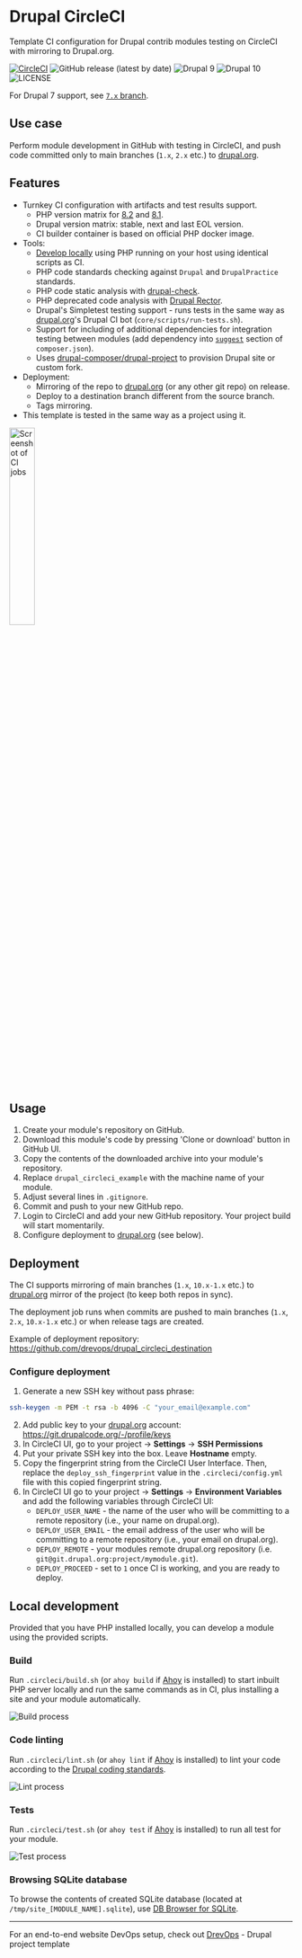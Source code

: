 # Drupal CircleCI
Template CI configuration for Drupal contrib modules testing on CircleCI
with mirroring to Drupal.org.

[![CircleCI](https://circleci.com/gh/drevops/drupal_circleci.svg?style=shield)](https://circleci.com/gh/drevops/drupal_circleci)
![GitHub release (latest by date)](https://img.shields.io/github/v/release/drevops/drupal_circleci)
![Drupal 9](https://img.shields.io/badge/Drupal-9-blue.svg) ![Drupal 10](https://img.shields.io/badge/Drupal-10-blue.svg)
![LICENSE](https://img.shields.io/github/license/drevops/drupal_circleci)

For Drupal 7 support, see [`7.x` branch](https://github.com/drevops/drupal_circleci/tree/7.x).

## Use case
Perform module development in GitHub with testing in CircleCI, and push code
committed only to main branches (`1.x`, `2.x` etc.) to [drupal.org](https://drupal.org).

## Features

- Turnkey CI configuration with artifacts and test results support.
  - PHP version matrix for [8.2](https://www.php.net/supported-versions.php) and [8.1](https://www.php.net/supported-versions.php).
  - Drupal version matrix: stable, next and last EOL version.
  - CI builder container is based on official PHP docker image.
- Tools:
  - [Develop locally](#local-development) using PHP running on your host using identical scripts as CI.
  - PHP code standards checking against `Drupal` and `DrupalPractice` standards.
  - PHP code static analysis with [drupal-check](https://github.com/mglaman/drupal-check).
  - PHP deprecated code analysis with [Drupal Rector](https://github.com/palantirnet/drupal-rector).
  - Drupal's Simpletest testing support - runs tests in the same way as
    [drupal.org](https://drupal.org)'s Drupal CI bot (`core/scripts/run-tests.sh`).
  - Support for including of additional dependencies for integration testing between modules (add dependency into [`suggest`](composer.json#L22) section of `composer.json`).
  - Uses [drupal-composer/drupal-project](https://github.com/drupal-composer/drupal-project)
  to provision Drupal site or custom fork.
- Deployment:
  - Mirroring of the repo to [drupal.org](https://drupal.org) (or any other git repo) on release.
  - Deploy to a destination branch different from the source branch.
  - Tags mirroring.
- This template is tested in the same way as a project using it.

<img src="https://user-images.githubusercontent.com/378794/253860380-7a702bf6-71f5-4c8c-a271-8dd3b25eaabf.png" alt="Screenshot of CI jobs" width="30%">

## Usage

1. Create your module's repository on GitHub.
2. Download this module's code by pressing 'Clone or download' button in GitHub UI.
3. Copy the contents of the downloaded archive into your module's repository.
4. Replace `drupal_circleci_example` with the machine name of your module.
5. Adjust several lines in `.gitignore`.
6. Commit and push to your new GitHub repo.
7. Login to CircleCI and add your new GitHub repository. Your project build will
   start momentarily.
8. Configure deployment to [drupal.org](https://drupal.org) (see below).

## Deployment

The CI supports mirroring of main branches (`1.x`, `10.x-1.x` etc.) to
[drupal.org](https://drupal.org) mirror of the project (to keep both repos in
sync).

The deployment job runs when commits are pushed to main branches
(`1.x`, `2.x`, `10.x-1.x` etc.) or when release tags are created.

Example of deployment repository: https://github.com/drevops/drupal_circleci_destination

### Configure deployment

1. Generate a new SSH key without pass phrase:
```bash
ssh-keygen -m PEM -t rsa -b 4096 -C "your_email@example.com"
```
2. Add public key to your [drupal.org](https://drupal.org) account:
   https://git.drupalcode.org/-/profile/keys
3. In CircleCI UI, go to your project -> **Settings** -> **SSH Permissions**
2. Put your private SSH key into the box. Leave **Hostname** empty.
3. Copy the fingerprint string from the CircleCI User Interface. Then, replace
   the `deploy_ssh_fingerprint` value in the `.circleci/config.yml` file with
   this copied fingerprint string.
4. In CircleCI UI go to your project -> **Settings** -> **Environment Variables**
   and add the following variables through CircleCI UI:
   - `DEPLOY_USER_NAME` - the name of the user who will be committing to a
     remote repository (i.e., your name on drupal.org).
   - `DEPLOY_USER_EMAIL` - the email address of the user who will be committing
     to a remote repository (i.e., your email on drupal.org).
   - `DEPLOY_REMOTE` - your modules remote drupal.org repository (i.e. `git@git.drupal.org:project/mymodule.git`).
   - `DEPLOY_PROCEED` - set to `1` once CI is working, and you are ready to
     deploy.

## Local development

Provided that you have PHP installed locally, you can develop a module using
the provided scripts.

### Build

Run `.circleci/build.sh` (or `ahoy build` if [Ahoy](https://github.com/ahoy-cli/ahoy) is installed) to start inbuilt PHP server locally and run the same
commands as in CI, plus installing a site and your module automatically.

![Build process](https://user-images.githubusercontent.com/378794/253732550-20bd3877-cabb-4a5a-b9a6-ffb5fe6c8e3e.gif)

### Code linting

Run `.circleci/lint.sh` (or `ahoy lint` if [Ahoy](https://github.com/ahoy-cli/ahoy) is installed) to lint your code according to the
[Drupal coding standards](https://www.drupal.org/docs/develop/standards).

![Lint process](https://user-images.githubusercontent.com/378794/253732548-9403e4cc-db03-4696-b114-32517ab0a571.gif)

### Tests

Run `.circleci/test.sh` (or `ahoy test` if [Ahoy](https://github.com/ahoy-cli/ahoy) is installed) to run all test for your module.

![Test process](https://user-images.githubusercontent.com/378794/253732542-ea1b2f29-ce89-41bd-b92a-169b119731d3.gif)

### Browsing SQLite database

To browse the contents of created SQLite database
(located at `/tmp/site_[MODULE_NAME].sqlite`), use [DB Browser for SQLite](https://sqlitebrowser.org/).

---

For an end-to-end website DevOps setup, check out [DrevOps](https://drevops.com) - Drupal project template
